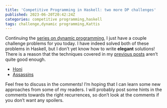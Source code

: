 ```yaml
---
title: 'Competitive Programming in Haskell: two more DP challenges'
published: 2023-06-20T20:42:24Z
categories: competitive programming,haskell
tags: challenge,dynamic programming,Kattis
---
```


<p>Continuing the <a href="https://byorgey.wordpress.com/2023/05/31/competitive-programming-in-haskell-introduction-to-dynamic-programming/">series on dynamic programming</a>, I just have a couple challenge problems for you today. I have indeed solved both of these problems in Haskell, but I don’t yet know how to write <strong>elegant</strong> solutions! There is a reason that the techniques covered in my <a href="https://byorgey.wordpress.com/2023/06/06/dynamic-programming-in-haskell-automatic-memoization/">previous posts</a> aren’t quite good enough.</p>
<ul>
<li><a href="https://open.kattis.com/problems/honi">Honi</a></li>
<li><a href="https://open.kattis.com/problems/assassins">Assassins</a></li>
</ul>
<p>Feel free to discuss in the comments! I’m hoping that I can learn some new approaches from some of my readers. I will probably post some hints in the comments towards the right recurrences, so don’t look at the comments if you don’t want any spoilers.</p>

